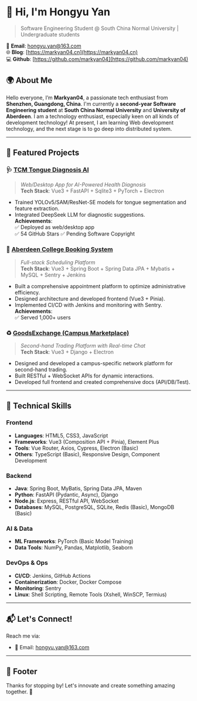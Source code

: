 # 👋 Hi, I'm Hongyu Yan
> Software Engineering Student @ South China Normal University | Undergraduate students

📧 **Email**: hongyu.yan@163.com  
🌐 **Blog**: [https://markyan04.cn](https://markyan04.cn)  
💻 **Github**: [https://github.com/markyan04](https://github.com/markyan04)  

## 🌍 About Me

Hello everyone, I’m **Markyan04**, a passionate tech enthusiast from **Shenzhen, Guangdong, China**.
I'm currently a **second-year Software Engineering student** at **South China Normal University** and **University of Aberdeen**. 
I am a technology enthusiast, especially keen on all kinds of development technology! At present, I am learning Web development technology, and the next stage is to go deep into distributed system.

---

## 💼 Featured Projects

### 🩺 [TCM Tongue Diagnosis AI](https://github.com/markyan04/project-tongue-diagnosis)  
> *Web/Desktop App for AI-Powered Health Diagnosis*  
**Tech Stack**: Vue3 + FastAPI + Sqlite3 + PyTorch + Electron  
- Trained YOLOv5/SAM/ResNet-SE models for tongue segmentation and feature extraction.  
- Integrated DeepSeek LLM for diagnostic suggestions.  
**Achievements**:  
  ✅ Deployed as web/desktop app  
  ✅ 54 GitHub Stars
  ✅ Pending Software Copyright  

### 📅 [Aberdeen College Booking System](https://abdnims.scnu.edu.cn)  
> *Full-stack Scheduling Platform*  
**Tech Stack**: Vue3 + Spring Boot + Spring Data JPA + Mybatis + MySQL + Sentry + Jenkins  
- Built a comprehensive appointment platform to optimize administrative efficiency.
- Designed architecture and developed frontend (Vue3 + Pinia).  
- Implemented CI/CD with Jenkins and monitoring with Sentry.  
**Achievements**:  
  ✅ Served 1,000+ users

### ♻️ [GoodsExchange (Campus Marketplace)](https://github.com/markyan04/goodsexchange)  
> *Second-hand Trading Platform with Real-time Chat*  
**Tech Stack**: Vue3 + Django + Electron 
- Designed and developed a campus-specific network platform for second-hand trading.
- Built RESTful + WebSocket APIs for dynamic interactions.  
- Developed full frontend and created comprehensive docs (API/DB/Test).  

---

## 🚀 Technical Skills
### **Frontend**  
- **Languages**: HTML5, CSS3, JavaScript  
- **Frameworks**: Vue3 (Composition API + Pinia), Element Plus  
- **Tools**: Vue Router, Axios, Cypress, Electron (Basic)  
- **Others**: TypeScript (Basic), Responsive Design, Component Development  

### **Backend**  
- **Java**: Spring Boot, MyBatis, Spring Data JPA, Maven  
- **Python**: FastAPI (Pydantic, Async), Django  
- **Node.js**: Express, RESTful API, WebSocket  
- **Databases**: MySQL, PostgreSQL, SQLite, Redis (Basic), MongoDB (Basic)  

### **AI & Data**  
- **ML Frameworks**: PyTorch (Basic Model Training)  
- **Data Tools**: NumPy, Pandas, Matplotlib, Seaborn  

### **DevOps & Ops**  
- **CI/CD**: Jenkins, GitHub Actions  
- **Containerization**: Docker, Docker Compose  
- **Monitoring**: Sentry  
- **Linux**: Shell Scripting, Remote Tools (Xshell, WinSCP, Termius)

---

## 📬 Let's Connect!    
Reach me via:  
- 📩 Email: [hongyu.yan@163.com](mailto:hongyu.yan@163.com)  

---

## 📝 Footer
Thanks for stopping by! Let's innovate and create something amazing together. 🚀
